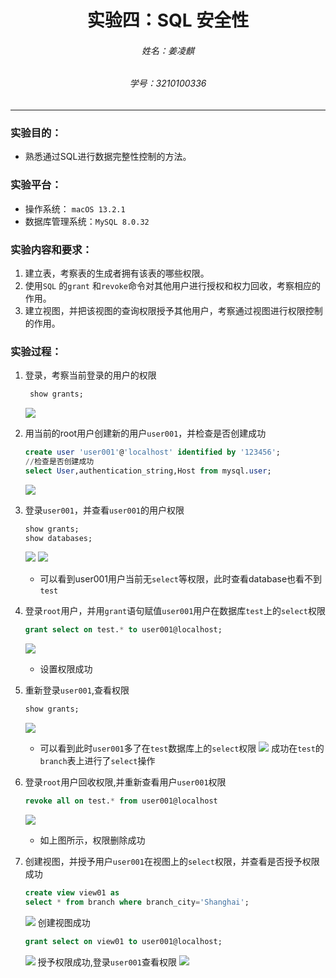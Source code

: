 
<center>

# 实验四：SQL  安全性



###### 姓名：姜凌麒
###### 学号：3210100336

</center>

---

### 实验目的：
+ 熟悉通过SQL进行数据完整性控制的方法。

### 实验平台：
+ 操作系统：  `macOS 13.2.1`  
+ 数据库管理系统：`MySQL 8.0.32`

### 实验内容和要求：
1. 建立表，考察表的生成者拥有该表的哪些权限。
2. 使用`SQL` 的`grant` 和`revoke`命令对其他用户进行授权和权力回收，考察相应的作用。
3. 建立视图，并把该视图的查询权限授予其他用户，考察通过视图进行权限控制的作用。

### 实验过程：
1. 登录，考察当前登录的用户的权限
   ```SQL
    show grants;
   ```
    ![](1.jpeg)
2. 用当前的root用户创建新的用户`user001`，并检查是否创建成功
    ```SQL
    create user 'user001'@'localhost' identified by '123456';
    //检查是否创建成功
    select User,authentication_string,Host from mysql.user;
    ```
    ![](2.jpeg)
3. 登录`user001`，并查看`user001`的用户权限
   ```SQL
   show grants;
   show databases;
   ```
   ![](3.jpeg)
   ![](5.jpeg)
   + 可以看到user001用户当前无`select`等权限，此时查看database也看不到`test`

4. 登录`root`用户，并用`grant`语句赋值`user001`用户在数据库`test`上的`select`权限
   ```SQL
   grant select on test.* to user001@localhost;
   ```
   ![](4.jpeg)
   + 设置权限成功
5. 重新登录`user001`,查看权限
   ```SQL
   show grants;
   ```
   ![](6.jpeg)
   + 可以看到此时`user001`多了在`test`数据库上的`select`权限
   ![](7.png) 
   成功在`test`的`branch`表上进行了`select`操作
6. 登录`root`用户回收权限,并重新查看用户`user001`权限
    ```SQL
    revoke all on test.* from user001@localhost
    ```
    ![](8.jpeg)
   + 如上图所示，权限删除成功
7. 创建视图，并授予用户`user001`在视图上的`select`权限，并查看是否授予权限成功
   ```SQL
   create view view01 as 
   select * from branch where branch_city='Shanghai';
   ```
   ![](9.jpeg)
   创建视图成功
   ```SQL
   grant select on view01 to user001@localhost;
   ```
   ![](10.jpeg)
   授予权限成功,登录`user001`查看权限
   ![](11.jpeg)
   